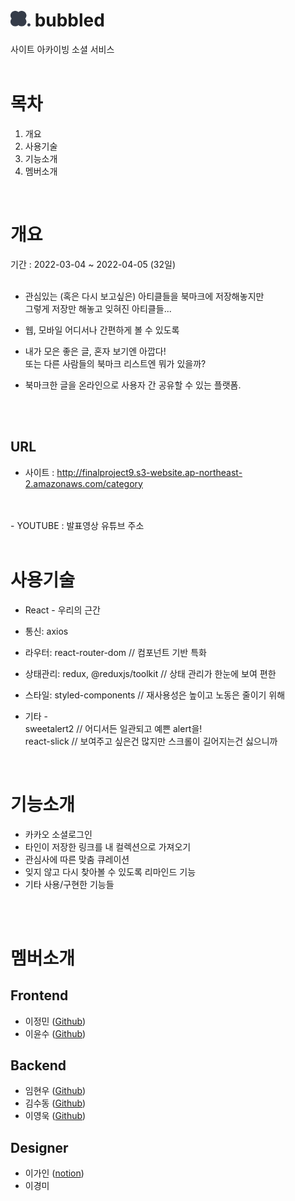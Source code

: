 # <img src="./public/images/bubbled.png" width="32px" /> bubbled 
사이트 아카이빙 소셜 서비스 
<br />
<br />

# 목차
1. 개요
2. 사용기술
3. 기능소개
4. 멤버소개
<br />

# 개요
기간 : 2022-03-04 ~ 2022-04-05 (32일)<br />
<br />
- 관심있는 (혹은 다시 보고싶은) 아티클들을 북마크에 저장해놓지만 <br/>
그렇게 저장만 해놓고 잊혀진 아티클들...<br/>

- 웹, 모바일 어디서나 간편하게 볼 수 있도록 <br />

- 내가 모은 좋은 글, 혼자 보기엔 아깝다! <br/>
또는 다른 사람들의 북마크 리스트엔 뭐가 있을까? <br/>

- 북마크한 글을 온라인으로 사용자 간 공유할 수 있는 플랫폼.
<br />
<br />

## URL
- 사이트 : http://finalproject9.s3-website.ap-northeast-2.amazonaws.com/category
<br />
<br />
- YOUTUBE : 발표영상 유튜브 주소
<br />
<br />

# 사용기술
- React - 우리의 근간 <br />
- 통신: axios <br />
- 라우터: react-router-dom // 컴포넌트 기반 특화 <br />
- 상태관리: redux, @reduxjs/toolkit // 상태 관리가 한눈에 보여 편한 <br />
- 스타일: styled-components // 재사용성은 높이고 노동은 줄이기 위해 <br />

- 기타 - <br/>
sweetalert2 // 어디서든 일관되고 예쁜 alert을!<br />
react-slick // 보여주고 싶은건 많지만 스크롤이 길어지는건 싫으니까 <br />
<br />


# 기능소개
- 카카오 소셜로그인 <br />
- 타인이 저장한 링크를 내 컬렉션으로 가져오기 <br />
- 관심사에 따른 맞춤 큐레이션 <br />
- 잊지 않고 다시 찾아볼 수 있도록 리마인드 기능 <br />
- 기타 사용/구현한 기능들
<br/>
<br/>

# 멤버소개
## Frontend
- 이정민 ([Github](https://github.com/jeongmin-dev))
- 이윤수 ([Github](https://github.com/yonslee))

## Backend
- 임현우 ([Github](https://github.com/hyunwoome))
- 김수동 ([Github](https://github.com/Sudongk))
- 이영욱 ([Github](https://github.com/wowba))

## Designer
- 이가인 ([notion](http://bit.ly/leegain))
- 이경미



